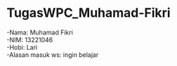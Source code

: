 # TugasWPC_Muhamad-Fikri<br>

-Nama: Muhamad Fikri<br>
-NIM: 13221046<br>
-Hobi: Lari<br>
-Alasan masuk ws: ingin belajar
